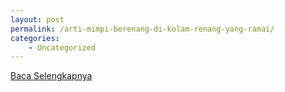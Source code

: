 ```yaml
---
layout: post
permalink: /arti-mimpi-berenang-di-kolam-renang-yang-ramai/
categories:
    - Uncategorized
---
```


[Baca Selengkapnya](/08)